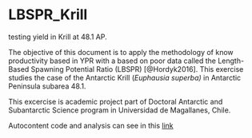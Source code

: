 # LBSPR_Krill

testing yield in Krill at 48.1 AP.

The objective of this document is to apply the methodology of know productivity based in YPR with a based on poor data called the Length-Based Spawning Potential Ratio (LBSPR) [@Hordyk2016]. This exercise studies the case of the Antarctic Krill (*Euphausia superba)* in Antarctic Peninsula subarea 48.1.

This excercise is academic project part of Doctoral Antarctic and Subantarctic Science program in Universidad de Magallanes, Chile.

Autocontent code and analysis can see in this [link](https://mauromardones.github.io/LBSPR_Krill/)

